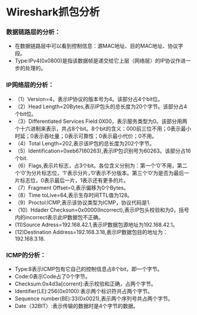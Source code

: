 # Wireshark抓包分析### 数据链路层的分析：- 在数据链路层中可以看到控制信息：源MAC地址、目的MAC地址、协议字段。 - Type:IPv4(0x0800)是指该数据帧是递交给它上层（网络层）的IP协议作进一步的处理的。### IP网络层的分析：- （1）Version=4，表示IP协议的版本号为4。该部分占4个bit位。- （2）Head Length=20Bytes,表示IP包头的总长度为20个字节。该部分占4个bit位。- （3）Differentiated Services Field:0X00，表示服务类型为0。该部分用两个十六进制来表示，共占8个bit。8个bit的含义：000前三位不用；0表示最小时延；0表示吞吐量；0表示可靠性；0表示最小代价；0不用。- （4）Total Length=202,表示该IP包的总长度为202个字节。- （5）Identification=0xeb67(60263),表示IP包识别号为60263。该部分占16个bit.- （6）Flags,表示片标志，占3个bit。各位含义分别为：第一个‘0’不用，第二个‘0’为分片标志位，‘1'表示分片，’0‘表示不分版本。第三个’0‘为是否为最后一片标志位，0表示最后一片，1表示还有更多的片。-  （7）Fragment Offset=0,表示偏移为0个Bytes。- （8）Time toLive=64,表示生存时间TTL值为128。- （9）Proctol:ICMP,表示该协议类型为ICMP，协议代码是1.- （10）Hdader Checksun=0x0000(Incorrect),表示IP包头校验和为0，括号内的incorrect表示此IP数据包不正确。- (11)Source Adress=192.168.42.1,表示IP数据包源地址为192.168.42.1。- (12)Destination Address=192.168.3.18,表示IP数据包目的地址为：192.168.3.18.### ICMP的分析：- Type:8表示ICMP包有它自己的控制信息占8个bit，即一个字节。- Code:0表示Code占了0个字节。- Checksum:0x4d3a[corrent]:表示校验和正确，占两个字节。- Identifier(LE):256(0x0100):表示两个标识符共占两个字节。- Sequence number(BE):33(0x0021),表示两个序列号共占两个字节。- Date（32BIT）:表示传输的数据时是4个字节的数据。